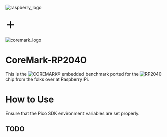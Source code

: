 
![raspberry_logo](https://user-images.githubusercontent.com/7564408/111713781-8da39000-8850-11eb-96fc-78b649144337.gif) 

<font size="25"> + </font>

![coremark_logo](https://www.eembc.org/coremark/images/logo.png)
# CoreMark-RP2040

This is the ![COREMARK®](https://github.com/eembc/coremark) embedded benchmark ported for the ![RP2040](https://github.com/raspberrypi/pico-sdk)
chip from the folks over at Raspberry Pi.

# How to Use

Ensure that the Pico SDK environment variables are set properly.

## TODO

